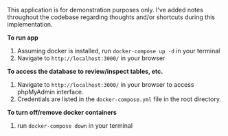 This application is for demonstration purposes only. I've added notes throughout the codebase regarding thoughts and/or shortcuts during this implementation.

**To run app**
1. Assuming docker is installed, run `docker-compose up -d` in your terminal
2. Navigate to `http://localhost:3000/` in your browser

**To access the database to review/inspect tables, etc.**
1. Navigate to `http://localhost:3000/` in your browser to access phpMyAdmin interface.
2. Credentials are listed in the `docker-compose.yml` file in the root directory.

**To turn off/remove docker containers**
1. run `docker-compose down` in your terminal
